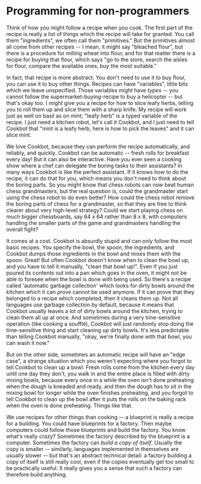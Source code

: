 # Programming for non-programmers

Think of how you might follow a recipe when you cook. The first part of the recipe is really a list of things which the recipe will take for granted. You call them "ingredients", we often call them "primitives." But the primitives almost all come from other recipes -- I mean, it might say "bleached flour", but there is a procedure for milling wheat into flour, and for that matter there is a recipe for buying that flour, which says "go to the store, search the aisles for flour, compare the available ones, buy the most suitable."

In fact, that recipe is more abstract. You don't need to use it to buy flour, you can use it to buy other things. Recipes can have "variables", little bits which we leave unspecified. Those variables might have *types* -- you cannot follow the supermarket-buying-recipe to buy a helicopter -- but that's okay too. I might give you a recipe for how to slice leafy herbs, telling you to roll them up and slice them with a sharp knife. My recipe will work just as well on basil as on mint; "leafy herb" is a typed variable of the recipe. I just need a kitchen robot, let's call it Cookbot, and I just need to tell Cookbot that "mint is a leafy herb, here is how to pick the leaves" and it can slice mint.

We love Cookbot, because they can perform the recipe automatically, and reliably, and quickly. Cookbot can be automatic -- fresh rolls for breakfast every day! But it can also be interactive. Have you ever seen a cooking show where a chef can delegate the boring tasks to their assistants? In many ways Cookbot is like the perfect assistant. If it knows how to do the recipe, it can do that for you, which means you don't need to think about the boring parts. So you might know that chess robots can now beat human chess grandmasters, but the real question is, could the grandmaster start using the chess robot to do even better? How could the chess robot remove the boring parts of chess for a grandmaster, so that they are free to think clearer about very high-level strategy? Could we start playing chess on much bigger chessboards, say 64 x 64 rather than 8 x 8, with computers handling the smaller parts of the game and grandmasters handling the overall fight?

It comes at a cost. Cookbot is absurdly stupid and can only follow the most basic recipes. You specify the bowl, the spoon, the ingredients, and Cookbot dumps those ingredients in the bowl and mixes them with the spoon. Great! But often Cookbot doesn't know when to clean the bowl up, and you have to tell it manually, "clean that bowl up!". Even if you just poured its contents out into a pan which goes in the oven, it might not be able to foresee when the bowl is done with being used. So there's a recipe called 'automatic garbage collection' which looks for dirty bowls around the kitchen which it can *prove* cannot be used anymore. If it can prove that they belonged to a recipe which completed, then it cleans them up. Not all languages use garbage collection by default, because it means that Cookbot usually leaves a lot of dirty bowls around the kitchen, trying to clean them all up at once. And sometimes during a very time-sensitive operation (like cooking a soufflé), Cookbot will just randomly stop doing the time-sensitive thing and start cleaning up dirty bowls. It's less predictable than telling Cookbot manually, "okay, we're finally done with that bowl, you can wash it now."

But on the other side, sometimes an automatic recipe will have an "edge case", a strange situation which you weren't expecting where you forgot to tell Cookbot to clean up a bowl. Fresh rolls come from the kitchen every day until one day they don't, you walk in and the entire place is filled with dirty mixing bowls, because every once in a while the oven isn't done preheating when the dough is kneaded and ready, and then the dough has to sit in the mixing bowl for longer while the oven finishes preheating, and you forgot to tell Cookbot to clean up the bowl after it puts the rolls on the baking rack when the oven is done preheating. Things like that.

We use recipes for other things than cooking -- a blueprint is really a recipe for a building. You could have blueprints for a factory. Then maybe computers could follow those blueprints and build the factory. You know what's really crazy? Sometimes the factory described by the blueprint is a computer. Sometimes the factory can *build a copy of itself*. Usually the copy is smaller -- similarly, languages implemented in themselves are usually slower -- but that's an abstract technical detail: a factory building a copy of itself is still really cool, even if the copies eventually get too small to be practically useful. It really gives you a sense that such a factory can therefore build anything.
